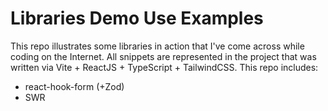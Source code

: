 # Libraries Demo Use Examples

This repo illustrates some libraries in action that I've come across while coding on the Internet. All snippets are represented in the project that was written via Vite + ReactJS + TypeScript + TailwindCSS. This repo includes:

-   react-hook-form (+Zod)
-   SWR
